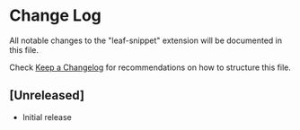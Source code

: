 # Change Log

All notable changes to the "leaf-snippet" extension will be documented in this file.

Check [Keep a Changelog](http://keepachangelog.com/) for recommendations on how to structure this file.

## [Unreleased]

- Initial release